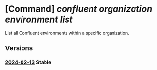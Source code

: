 # [Command] _confluent organization environment list_

List all Confluent environments within a specific organization.

## Versions

### [2024-02-13](/Resources/mgmt-plane/L3N1YnNjcmlwdGlvbnMve30vcmVzb3VyY2Vncm91cHMve30vcHJvdmlkZXJzL21pY3Jvc29mdC5jb25mbHVlbnQvb3JnYW5pemF0aW9ucy97fS9lbnZpcm9ubWVudHM=/2024-02-13.xml) **Stable**

<!-- mgmt-plane /subscriptions/{}/resourcegroups/{}/providers/microsoft.confluent/organizations/{}/environments 2024-02-13 -->
